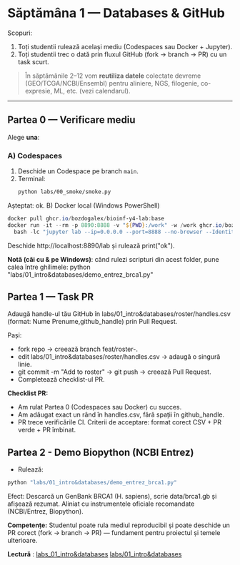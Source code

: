 # Săptămâna 1 — Databases & GitHub 

Scopuri:
1) Toți studentii rulează același mediu (Codespaces sau Docker + Jupyter).
2) Toți studentii trec o dată prin fluxul GitHub (fork → branch → PR) cu un task scurt.

> În săptămânile 2–12 vom **reutiliza datele** colectate devreme (GEO/TCGA/NCBI/Ensembl) pentru aliniere, NGS, filogenie, co-expresie, ML, etc. (vezi calendarul). 

---

## Partea 0 — Verificare mediu 

Alege **una**:

### A) Codespaces
1. Deschide un Codespace pe branch `main`.
2. Terminal:
   ```bash
   python labs/00_smoke/smoke.py
   ```
Așteptat: ok.
B) Docker local (Windows PowerShell)
```powershell
docker pull ghcr.io/bozdogalex/bioinf-y4-lab:base
docker run -it --rm -p 8890:8888 -v "${PWD}:/work" -w /work ghcr.io/bozdogalex/bioinf-y4-lab:base `
  bash -lc "jupyter lab --ip=0.0.0.0 --port=8888 --no-browser --IdentityProvider.token='' --allow-root"
```
Deschide http://localhost:8890/lab și rulează print("ok").

**Notă (căi cu & pe Windows)**: când rulezi scripturi din acest folder, pune calea între ghilimele:
python "labs/01_intro&databases/demo_entrez_brca1.py"

## Partea 1 — Task PR 
Adaugă handle-ul tău GitHub în labs/01_intro&databases/roster/handles.csv (format: Nume Prenume,github_handle) prin Pull Request.

Pași:

- fork repo → creează branch feat/roster-<handle>.
- edit labs/01_intro&databases/roster/handles.csv → adaugă o singură linie.
- git commit -m "Add <handle> to roster" → git push → creează Pull Request.
- Completează checklist-ul PR.

**Checklist PR:**
 - Am rulat Partea 0 (Codespaces sau Docker) cu succes.
 - Am adăugat exact un rând în handles.csv, fără spații în github_handle.
 - PR trece verificările CI.
Criterii de acceptare: format corect CSV + PR verde + PR îmbinat.

## Partea 2 - Demo Biopython (NCBI Entrez)
- Rulează:
```bash
python "labs/01_intro&databases/demo_entrez_brca1.py"
```
Efect: Descarcă un GenBank BRCA1 (H. sapiens), scrie data/brca1.gb și afișează rezumat. Aliniat cu instrumentele oficiale recomandate (NCBI/Entrez, Biopython).

**Competențe:** 
Studentul poate rula mediul reproducibil și poate deschide un PR corect (fork → branch → PR) — fundament pentru proiectul și temele ulterioare.

**Lectură** : [labs_01_intro&databases](docs/lab_onepagers/01_intro&databases.md) 
[labs/01_intro&databases](labs/01_intro&databases)